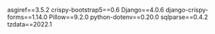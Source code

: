 asgiref==3.5.2
crispy-bootstrap5==0.6
Django==4.0.6
django-crispy-forms==1.14.0
Pillow==9.2.0
python-dotenv==0.20.0
sqlparse==0.4.2
tzdata==2022.1